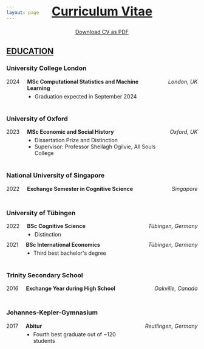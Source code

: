 ```yaml
---
layout: page
---
```


<h2 style="text-decoration: underline; font-size: 32px; margin-top: -60px; text-align: center;">Curriculum Vitae</h2>
<div style="text-align: center; margin-top: 10px;">
    <a href="assets/img/CV_Griesshaber.pdf" target="_blank">Download CV as PDF</a>
</div>

<h2 style="text-decoration: underline;">EDUCATION</h2>

<div class="education-entry">
    <h3>University College London</h3>
    <div class="details-flex">
        <span class="date">2024</span>
        <div class="program-details">
            <p class="program-title"><strong>MSc Computational Statistics and Machine Learning</strong></p>
            <ul>
                <li>Graduation expected in September 2024</li>
            </ul>
        </div>
        <span class="location"><em>London, UK</em></span>
    </div>
</div>

<div class="education-entry">
    <h3>University of Oxford</h3>
    <div class="details-flex">
        <span class="date">2023</span>
        <div class="program-details">
            <p class="program-title"><strong>MSc Economic and Social History</strong></p>
            <ul>
                <li>Dissertation Prize and Distinction</li>
                <li>Supervisor: Professor Sheilagh Ogilvie, All Souls College</li>
            </ul>
        </div>
        <span class="location"><em>Oxford, UK</em></span>
    </div>
</div>

<div class="education-entry">
    <h3>National University of Singapore</h3>
    <div class="details-flex">
        <span class="date">2022</span>
        <div class="program-details">
            <p class="program-title"><strong>Exchange Semester in Cognitive Science</strong></p>
        </div>
        <span class="location"><em>Singapore</em></span>
    </div>
</div>

<div class="education-entry">
    <h3>University of Tübingen</h3>
    <div class="details-flex">
        <span class="date">2022</span>
        <div class="program-details">
            <p class="program-title"><strong>BSc Cognitive Science</strong></p>
            <ul>
                <li>Distinction</li>
            </ul>
        </div>
        <span class="location"><em>Tübingen, Germany</em></span>
    </div>
    <div class="details-flex">
        <span class="date">2021</span>
        <div class="program-details">
            <p class="program-title"><strong>BSc International Economics</strong></p>
            <ul>
                <li>Third best bachelor's degree</li>
            </ul>
        </div>
        <span class="location"><em>Tübingen, Germany</em></span>
    </div>
</div>

<div class="education-entry">
    <h3>Trinity Secondary School</h3>
    <div class="details-flex">
        <span class="date">2016</span>
        <div class="program-details">
            <p class="program-title"><strong>Exchange Year during High School</strong></p>
        </div>
        <span class="location"><em>Oakville, Canada</em></span>
    </div>
</div>

<div class="education-entry">
    <h3>Johannes-Kepler-Gymnasium</h3>
    <div class="details-flex">
        <span class="date">2017</span>
        <div class="program-details">
            <p class="program-title"><strong>Abitur</strong></p>
            <ul>
                <li>Fourth best graduate out of ~120 students</li>
            </ul>
        </div>
        <span class="location"><em>Reutlingen, Germany</em></span>
    </div>
</div>

<style>
    /* Styles for EDUCATION Entries */
    .education-entry {
        margin-bottom: 40px; /* spacing between entries */
    }
    .details-flex {
        display: flex;
        align-items: flex-start;
        justify-content: space-between;
        margin-top: 10px; /* tight spacing within the entry */
    }
    .date, .location {
        flex: 0 0 auto;
        white-space: nowrap;
    }
    .program-details {
        flex: 1 1 auto;
        margin: 0 20px; /* Adjusted spacing around program details */
    }
    .program-title {
        margin-top: 0; /* Override default margin */
        margin-bottom: 5px;
    }
    .program-details ul {
        margin: 0;
        padding-left: 20px;
    }
</style>